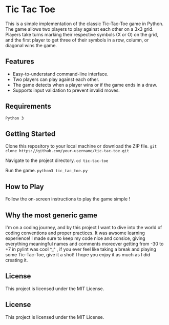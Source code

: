 # Tic Tac Toe

This is a simple implementation of the classic Tic-Tac-Toe game in Python. The game allows two players to play against each other on a 3x3 grid. Players take turns marking their respective symbols (X or O) on the grid, and the first player to get three of their symbols in a row, column, or diagonal wins the game.

## Features
- Easy-to-understand command-line interface.
- Two players can play against each other.
- The game detects when a player wins or if the game ends in a draw.
- Supports input validation to prevent invalid moves.

## Requirements

```Python 3```

## Getting Started

Clone this repository to your local machine or download the ZIP file.
```git clone https://github.com/your-username/tic-tac-toe.git```

Navigate to the project directory.
```cd tic-tac-toe```

Run the game.
```python3 tic_tac_toe.py```

## How to Play
Follow the on-screen instructions to play the game simple !

## Why the most  generic game
I'm on a coding journey, and by this project I want to dive into the world of coding conventions and proper practices. It was awsome learning experience! I made sure to keep my code nice and consice, giving everything meaningful names and comments moreover getting from -30 to +7 in pylint was cool ^_^ , if you ever feel like taking a break and playing some Tic-Tac-Toe, give it a shot! I hope you enjoy it as much as I did creating it.

## License

This project is licensed under the MIT License.

## License

This project is licensed under the MIT License.

